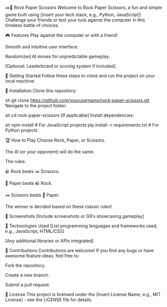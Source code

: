 ✂️📜 Rock Paper Scissors
Welcome to Rock Paper Scissors, a fun and simple game built using [insert your tech stack, e.g., Python, JavaScript]! Challenge your friends or test your luck against the computer in this timeless battle of choices.

🎮 Features
Play against the computer or with a friend!

Smooth and intuitive user interface.

Randomized AI moves for unpredictable gameplay.

[Optional: Leaderboard or scoring system if included].

🚀 Getting Started
Follow these steps to clone and run the project on your local machine:




🔽 Installation
Clone this repository:

sh
git clone https://github.com/yourusername/rock-paper-scissors.git
Navigate to the project folder:

sh
cd rock-paper-scissors
[If applicable] Install dependencies:

sh
npm install  # For JavaScript projects
pip install -r requirements.txt  # For Python projects




🏆 How to Play
Choose Rock, Paper, or Scissors.

The AI (or your opponent) will do the same.

The rules:

🪨 Rock beats ✂️ Scissors.

📜 Paper beats 🪨 Rock.

✂️ Scissors beats 📜 Paper.

The winner is decided based on these classic rules!

📸 Screenshots
[Include screenshots or GIFs showcasing gameplay]

🔧 Technologies Used
[List programming languages and frameworks used, e.g., JavaScript, HTML/CSS]

[Any additional libraries or APIs integrated]

🤝 Contributions
Contributions are welcome! If you find any bugs or have awesome feature ideas, feel free to:

Fork the repository.

Create a new branch.

Submit a pull request.

📜 License
This project is licensed under the [Insert License Name, e.g., MIT License] - see the LICENSE file for details.
